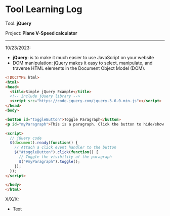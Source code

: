 # Tool Learning Log

Tool: **jQuery**

Project: **Plane V-Speed calculator**

---

10/23/2023:
* **jQuery**: is to make it much easier to use JavaScript on your website
* DOM manipulation: jQuery makes it easy to select, manipulate, and traverse HTML elements in the Document Object Model (DOM).

```html
<!DOCTYPE html>
<html>
<head>
  <title>Simple jQuery Example</title>
  <!-- Include jQuery library -->
  <script src="https://code.jquery.com/jquery-3.6.0.min.js"></script>
</head>
<body>

<button id="toggleButton">Toggle Paragraph</button>
<p id="myParagraph">This is a paragraph. Click the button to hide/show me.</p>

<script>
  // jQuery code
  $(document).ready(function() {
    // Attach a click event handler to the button
    $("#toggleButton").click(function() {
      // Toggle the visibility of the paragraph
      $("#myParagraph").toggle();
    });
  });
</script>

</body>
</html>
```

X/X/X:
* Text


<!--
* Links you used today (websites, videos, etc)
* Things you tried, progress you made, etc
* Challenges, a-ha moments, etc
* Questions you still have
* What you're going to try next
-->

